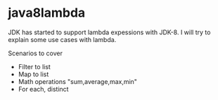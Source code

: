 # java8lambda

JDK has started to support lambda expessions with JDK-8. I will try to explain some use cases with lambda.

Scenarios to cover

* Filter to list
* Map to list
* Math operations "sum,average,max,min"
* For each, distinct